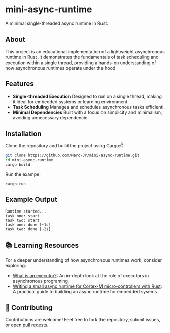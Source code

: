 # mini-async-runtime
A minimal single-threaded async runtime in Rust.

## About
This project is an educational implementation of a lightweight asynchronous runtime in Rust .It demonstrates the fundamentals of task scheduling and execution within a single thread, providing a hands-on understanding of how asynchronous runtimes operate under the hood

## Features

- **Single-threaded Execution** Designed to run on a single thread, making it ideal for embedded systems or learning environment.
- **Task Scheduling** Manages and schedules asynchronous tasks efficientl.
- **Minimal Dependencies** Built with a focus on simplicity and minimalism, avoiding unnecessary dependencie.

## Installation

Clone the repository and build the project using Cargo:
```bash
git clone https://github.com/Marc-Jr/mini-async-runtime.git
cd mini-async-runtime
cargo build
```

Run the exampe:

```bash
cargo run
```

## Example Output

```text
Runtime started...
task one: start
task two: start
task one: done [~1s]
task two: done [~2s]
```
## 📚 Learning Resources

For a deeper understanding of how asynchronous runtimes work, consider exploring:

- [What is an executor?](https://brianshih1.github.io/mini-async-runtime/executor/intro.htl): An in-depth look at the role of executors in asynchronous programing.
- [Writing a small async runtime for Cortex-M micro-controllers with Rust](https://www.ashwinnarayan.com/post/embedded-async-with-rus/): A practical guide to building an async runtime for embedded sysems.

## 🤝 Contributing

Contributions are welcome! Feel free to fork the repository, submit issues, or open pull reqests.
